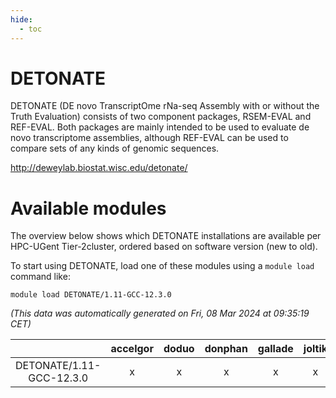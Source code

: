 ```yaml
---
hide:
  - toc
---
```


DETONATE
========


DETONATE (DE novo TranscriptOme rNa-seq Assembly with or without the Truth Evaluation) consists of two component packages, RSEM-EVAL and REF-EVAL. Both packages are mainly intended to be used to evaluate de novo transcriptome assemblies, although REF-EVAL can be used to compare sets of any kinds of genomic sequences.

http://deweylab.biostat.wisc.edu/detonate/
# Available modules


The overview below shows which DETONATE installations are available per HPC-UGent Tier-2cluster, ordered based on software version (new to old).

To start using DETONATE, load one of these modules using a `module load` command like:

```shell
module load DETONATE/1.11-GCC-12.3.0
```

*(This data was automatically generated on Fri, 08 Mar 2024 at 09:35:19 CET)*  

| |accelgor|doduo|donphan|gallade|joltik|skitty|
| :---: | :---: | :---: | :---: | :---: | :---: | :---: |
|DETONATE/1.11-GCC-12.3.0|x|x|x|x|x|x|
